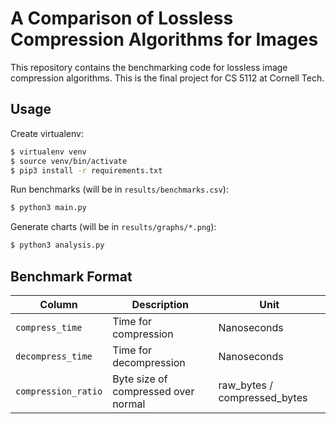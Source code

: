 # A Comparison of Lossless Compression Algorithms for Images

This repository contains the benchmarking code for lossless image compression algorithms. This is the final project for CS 5112 at Cornell Tech.

## Usage

Create virtualenv:

```sh
$ virtualenv venv
$ source venv/bin/activate
$ pip3 install -r requirements.txt
```

Run benchmarks (will be in `results/benchmarks.csv`):

```sh
$ python3 main.py
```

Generate charts (will be in `results/graphs/*.png`):

```sh
$ python3 analysis.py
```

## Benchmark Format

| Column    | Description   | Unit      |
| --------- | ------------- | --------- |
| `compress_time` | Time for compression | Nanoseconds |
| `decompress_time` | Time for decompression | Nanoseconds |
| `compression_ratio` | Byte size of compressed over normal | raw_bytes / compressed_bytes |
